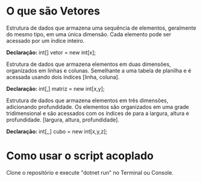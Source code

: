 # O que são Vetores

Estrutura de dados que armazena uma sequência de elementos, geralmente do mesmo tipo, em uma única dimensão. Cada elemento pode ser acessado por um índice inteiro.

**Declaração:** int[] vetor = new int[x];

Estrutura de dados que armazena elementos em duas dimensões, organizados em linhas e colunas. Semelhante a uma tabela de planilha e é acessada usando dois índices [linha, coluna].

**Declaração:** int[,] matriz = new int[x,y];

Estrutura de dados que armazena elementos em três dimensões, adicionando profundidade. Os elementos são organizados em uma grade tridimensional e são acessados com os índices de para a largura, altura e profundidade. [largura, altura, profundidade].

**Declaração:** int[,,] cubo = new int[x,y,z];

# Como usar o script acoplado

Clone o repositório e execute "dotnet run" no Terminal ou Console.
